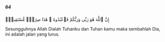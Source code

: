 ##### 64

<span class="ayah">إِنَّ ٱللَّهَ هُوَ رَبِّى وَرَبُّكُمْ فَٱعْبُدُوهُ ۚ هَٰذَا صِرَٰطٌۭ مُّسْتَقِيمٌۭ</span>

<span class="ayah_translation">Sesungguhnya Allah Dialah Tuhanku dan Tuhan kamu maka sembahlah Dia, ini adalah jalan yang lurus.</span>
